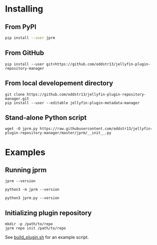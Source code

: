 Installing
==========
From PyPI
---------
```bash
pip install --user jprm
```

From GitHub
-----------
```
pip install --user git+https://github.com/oddstr13/jellyfin-plugin-repository-manager
```

From local developement directory
---------------------------------
```
git clone https://github.com/oddstr13/jellyfin-plugin-repository-manager.git
pip install --user --editable jellyfin-plugin-metadata-manager
```

Stand-alone Python script
-------------------------
```
wget -O jprm.py https://raw.githubusercontent.com/oddstr13/jellyfin-plugin-repository-manager/master/jprm/__init__.py
```

Examples
========

Running jprm
------------

```
jprm --version
```

```
python3 -m jprm --version
```

```
python3 jprm.py --version
```

Initializing plugin repository
------------------------------

```
mkdir -p /path/to/repo
jprm repo init /path/to/repo
```

See [build_plugin.sh](https://github.com/oddstr13/jellyfin-plugin-repository-manager/blob/master/build_plugin.sh) for an example script.
